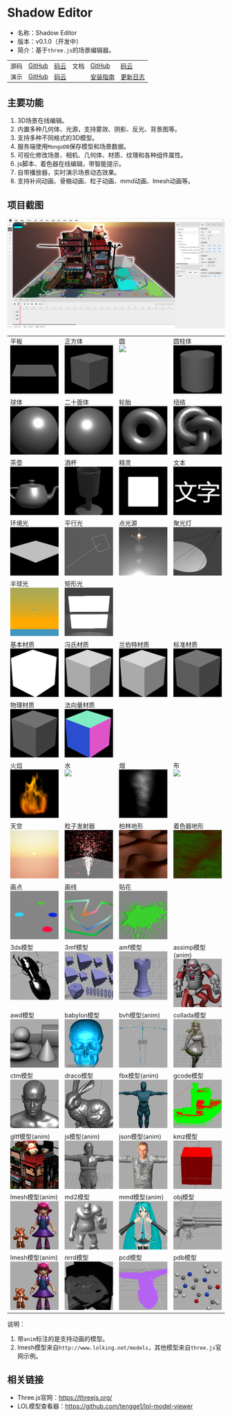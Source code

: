 # Shadow Editor

* 名称：Shadow Editor
* 版本：v0.1.0（开发中）
* 简介：基于`three.js`的场景编辑器。

<table>
    <tr>
        <td>源码</td>
        <td><a href="https://github.com/tengge1/ShadowEditor">GitHub</a></td>
        <td><a href="https://gitee.com/tengge1/ShadowEditor">码云</a></td>
        <td>文档</td>
        <td><a href="https://tengge1.github.io/ShadowEditor/">GitHub</a></td>
        <td><a href="https://tengge1.gitee.io/shadoweditor/">码云</a></td>
    </tr>
    <tr>
        <td>演示</td>
        <td><a href="https://tengge1.github.io/ShadowEditor-examples/">GitHub</a></td>
        <td><a href="https://tengge1.gitee.io/shadoweditor/">码云</a></td>
        <td></td>
        <td><a href="UserGuide.md">安装指南</a></td>
        <td><a href="UpdateLog.md">更新日志</a></td>
    </tr>
</table>

## 主要功能

1. 3D场景在线编辑。
2. 内置多种几何体、光源，支持雾效、阴影、反光、背景图等。
3. 支持多种不同格式的3D模型。
4. 服务端使用`MongoDB`保存模型和场景数据。
5. 可视化修改场景、相机、几何体、材质、纹理和各种组件属性。
6. js脚本、着色器在线编辑，带智能提示。
7. 自带播放器，实时演示场景动态效果。
8. 支持补间动画、骨骼动画、粒子动画、mmd动画、lmesh动画等。

## 项目截图

![image](images/scene20181125.png)

<table>
    <tr valign="top">
        <td width="25%">平板<br><img src="images/examples/平板.png"></td>
        <td width="25%">正方体<br><img src="images/examples/正方体.png"></td>
        <td width="25%">圆<br><img src="images/examples/圆.png"></td>
        <td width="25%">圆柱体<br><img src="images/examples/圆柱体.png"></td>
    </tr>
    <tr valign="top">
        <td>球体<br><img src="images/examples/球体.png"></td>
        <td>二十面体<br><img src="images/examples/二十面体.png"></td>
        <td>轮胎<br><img src="images/examples/轮胎.png"></td>
        <td>纽结<br><img src="images/examples/纽结.png"></td>
    </tr>
    <tr valign="top">
        <td>茶壶<br><img src="images/examples/茶壶.png"></td>
        <td>酒杯<br><img src="images/examples/酒杯.png"></td>
        <td>精灵<br><img src="images/examples/精灵.png"></td>
        <td>文本<br><img src="images/examples/文本.png"></td>
    </tr>
    <tr valign="top">
        <td>环境光<br><img src="images/examples/环境光.png"></td>
        <td>平行光<br><img src="images/examples/平行光.png"></td>
        <td>点光源<br><img src="images/examples/点光源.png"></td>
        <td>聚光灯<br><img src="images/examples/聚光灯.png"></td>
    </tr>
    <tr valign="top">
        <td>半球光<br><img src="images/examples/半球光.png"></td>
        <td>矩形光<br><img src="images/examples/矩形光.png"></td>
        <td></td>
        <td></td>
    </tr>
    <tr valign="top">
        <td>基本材质<br><img src="images/examples/基本材质.png"></td>
        <td>冯氏材质<br><img src="images/examples/冯氏材质.png"></td>
        <td>兰伯特材质<br><img src="images/examples/兰伯特材质.png"></td>
        <td>标准材质<br><img src="images/examples/标准材质.png"></td>
    </tr>
    <tr valign="top">
        <td>物理材质<br><img src="images/examples/物理材质.png"></td>
        <td>法向量材质<br><img src="images/examples/法向量材质.png"></td>
        <td></td>
        <td></td>
    </tr>
    <tr valign="top">
        <td>火焰<br><img src="images/examples/火焰.png"></td>
        <td>水<br><img src="images/examples/水.png"></td>
        <td>烟<br><img src="images/examples/烟.png"></td>
        <td>布<br><img src="images/examples/布.png"></td>
    </tr>
    <tr valign="top">
        <td>天空<br><img src="images/examples/天空.png"></td>
        <td>粒子发射器<br><img src="images/examples/粒子发射器.png"></td>
        <td>柏林地形<br><img src="images/examples/柏林地形.png"></td>
        <td>着色器地形<br><img src="images/examples/着色器地形.png"></td>
    </tr>
    <tr valign="top">
        <td>画点<br><img src="images/examples/画点.png"></td>
        <td>画线<br><img src="images/examples/画线.png"></td>
        <td>贴花<br><img src="images/examples/贴花.png"></td>
        <td></td>
    </tr>
    <tr valign="top">
        <td>3ds模型<br><img src="images/examples/3ds模型.png"></td>
        <td>3mf模型<br><img src="images/examples/3mf模型.png"></td>
        <td>amf模型<br><img src="images/examples/amf模型.png"></td>
        <td>assimp模型(anim)<br><img src="images/examples/assimp模型.png"></td>
    </tr>
    <tr valign="top">
        <td>awd模型<br><img src="images/examples/awd模型.png"></td>
        <td>babylon模型<br><img src="images/examples/babylon模型.png"></td>
        <td>bvh模型(anim)<br><img src="images/examples/bvh模型.png"></td>
        <td>collada模型<br><img src="images/examples/collada模型.png"></td>
    </tr>
    <tr valign="top">
        <td>ctm模型<br><img src="images/examples/ctm模型.png"></td>
        <td>draco模型<br><img src="images/examples/draco模型.png"></td>
        <td>fbx模型(anim)<br><img src="images/examples/fbx模型.png"></td>
        <td>gcode模型<br><img src="images/examples/gcode模型.png"></td>
    </tr>
    <tr valign="top">
        <td>gltf模型(anim)<br><img src="images/examples/gltf模型.png"></td>
        <td>js模型(anim)<br><img src="images/examples/js模型.png"></td>
        <td>json模型(anim)<br><img src="images/examples/json模型.png"></td>
        <td>kmz模型<br><img src="images/examples/kmz模型.png"></td>
    </tr>
    <tr valign="top">
        <td>lmesh模型(anim)<br><img src="images/examples/lmesh模型.png"></td>
        <td>md2模型<br><img src="images/examples/md2模型.png"></td>
        <td>mmd模型(anim)<br><img src="images/examples/mmd模型.png"></td>
        <td>obj模型<br><img src="images/examples/obj模型.png"></td>
    </tr>
    <tr valign="top">
        <td>lmesh模型(anim)<br><img src="images/examples/lmesh模型.png"></td>
        <td>nrrd模型<br><img src="images/examples/nrrd模型.png"></td>
        <td>pcd模型<br><img src="images/examples/pcd模型.png"></td>
        <td>pdb模型<br><img src="images/examples/pdb模型.png"></td>
    </tr>
</table>

说明：

1. 带`anim`标注的是支持动画的模型。
2. lmesh模型来自`http://www.lolking.net/models`，其他模型来自`three.js`官网示例。

## 相关链接

* Three.js官网：https://threejs.org/
* LOL模型查看器：https://github.com/tengge1/lol-model-viewer